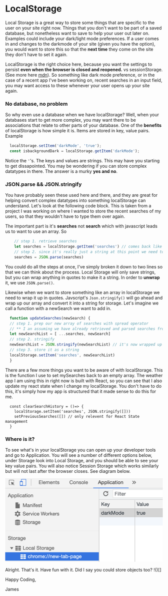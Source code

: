 # LocalStorage

Local Storage is a great way to store some things that are specific to the user on your site right now. Things that you don't want to be part of a saved database, but nonetheless want to save to help your user out later on. Examples could include your dark/light mode preferences. If a user comes in and changes to the darkmode of your site (given you have the option), you would want to store this so that the **next time** they come on the site they don't have to set it again.

LocalStorage is the right choice here, because you want the settings to persist **even when the browser is closed and reopened.** vs sessionStorage. (See more here [mdn](https://developer.mozilla.org/en-US/docs/Web/API/Web_Storage_API/Using_the_Web_Storage_API)). So something like dark mode preference, or in the case of a recent app I've been working on, recent searches in an input field, you may want access to these whenever your user opens up your site again.

### No database, no problem

So why even use a database when we have localStorage? Well, when your databases start to get more complex, you may want there to be associations that relate to other parts of your database. One of the **benefits** of localStorage is how simple it is. Items are stored in key, value pairs. Example

```javascript
  localStorage.setItem('darkMode', 'true');
  const isbackgroundDark = localStorage.getItem('darkMode');
```

Notice the `'`'s. The keys and values are strings. This may have you starting to get dissapointed. You may be wondering if you can store complex datatypes in there. The answer is a murky **yes and no**.

### JSON.parse && JSON.stringify

You have probably seen these used here and there, and they are great for helping convert complex datatypes into something localStorage can understand. Let's look at the following code block. This is taken from a project I was working on where I wanted to store the recent searches of my users, so that they wouldn't have to type them over again.

The important part is it's **searches** not **search** which with javascript leads us to want to use an array. So

```javascript
    // step 1. retrieve searches
    let searches = localStorage.getItem('searches') // comes back like this '["brazil", "costa rica", "hawaii"]'
    // step 2. since it's really just a string at this point we need to parse it
    searches = JSON.parse(searches)
```

You could do all the steps at once, I've simply broken it down to two lines so that we can think about the process. Local Storage will only save strings, but you can wrap anything in quotes to make it a string. In order to **unwrap** it, we use `JSON.parse()`.

Likewise when we want to store something like an array in localStorage we need to wrap it up in quotes. Javscript's `Json.stringify()` will go ahead and wrap up our array and convert it into a string for storage. Let's imagine we call a function with a newSearch we want to add in.

```javascript
  function updateSearches(newSearch) {
  // step 1. prep our new array of searches with spread operator
  // ** I an assuming we have already retrieved and parsed searches from localStorage
  let newSearchList = [ ...searches, newSearch]
  // step 2. stringify
  newSearchList = JSON.stringify(newSearchList) // it's now wrapped up '[...]'
  // step 3. store it as a string
  localStorage.setItem('searches', newSearchList)
  }
```

There are a few more things you want to be aware of with localStorage. This is the function I use to set mySearches back to an empty array. The weather app I am using this in right now is built with React, so you can see that I also update my react state when I change my localStorage. You don't have to do this, it's simply how my app is structured that it made sense to do this for me.
```
  const clearSearchHistory = ()=> {
    localStorage.setItem('searches', JSON.stringify([]))
    setPreviousSearches([]) // only relevent for React State management
  }
```

### Where is it?

To see what's in your localStorage you can open up your developer tools and go to Application. You will see a number of different options below, under Storage look into Local Storage, and you should be able to see your key value pairs. You will also notice Session Storage which works similarly but will not last after the browser closes. See diagram below.

![here it is](https://github.com/JSinkler713/localStorage/blob/0cf4886416f71c03145a5acd267d685dea189ef1/Screen%20Shot%202021-05-04%20at%205.16.55%20PM.png)

Alright. That's it. Have fun with it. Did I say you could store objects too?
!()[]

Happy Coding,

James
